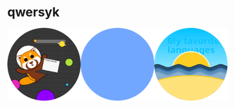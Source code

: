 # qwersyk
<div>
  <img src="https://github.com/QwersykBot/qwersykstatus/blob/main/status.svg" width="33%" style="float: left;"/>
  <img src="./social.svg" width="33%" style="float: left;"/>
  <img src="./MyFavoriteLanguages.svg" width="33%" style="float: left;"/>
</div>
